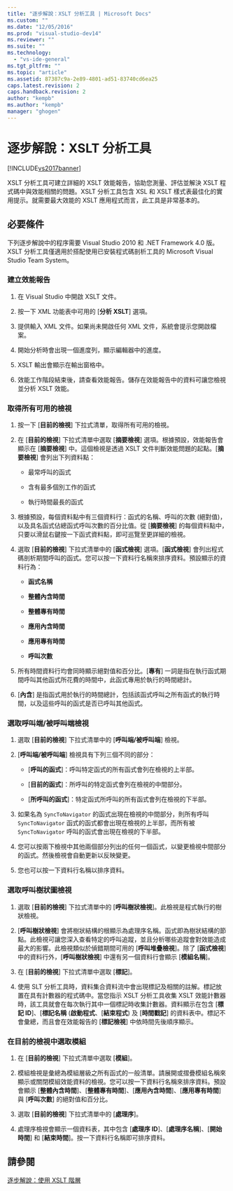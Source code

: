 ```yaml
---
title: "逐步解說：XSLT 分析工具 | Microsoft Docs"
ms.custom: ""
ms.date: "12/05/2016"
ms.prod: "visual-studio-dev14"
ms.reviewer: ""
ms.suite: ""
ms.technology: 
  - "vs-ide-general"
ms.tgt_pltfrm: ""
ms.topic: "article"
ms.assetid: 87387c9a-2e89-4801-ad51-83740cd6ea25
caps.latest.revision: 2
caps.handback.revision: 2
author: "kempb"
ms.author: "kempb"
manager: "ghogen"
---
```

# 逐步解說：XSLT 分析工具
[!INCLUDE[vs2017banner](../code-quality/includes/vs2017banner.md)]

XSLT 分析工具可建立詳細的 XSLT 效能報告，協助您測量、評估並解決 XSLT 程式碼中與效能相關的問題。XSLT 分析工具包含 XSL 和 XSLT 樣式表最佳化的實用提示。就需要最大效能的 XSLT 應用程式而言，此工具是非常基本的。  
  
## 必要條件  
 下列逐步解說中的程序需要 Visual Studio 2010 和 .NET Framework 4.0 版。XSLT 分析工具僅適用於搭配使用已安裝程式碼剖析工具的 Microsoft Visual Studio Team System。  
  
### 建立效能報告  
  
1.  在 Visual Studio 中開啟 XSLT 文件。  
  
2.  按一下 XML 功能表中可用的 \[**分析 XSLT**\] 選項。  
  
3.  提供輸入 XML 文件。如果尚未開啟任何 XML 文件，系統會提示您開啟檔案。  
  
4.  開始分析時會出現一個進度列，顯示編輯器中的進度。  
  
5.  XSLT 輸出會顯示在輸出窗格中。  
  
6.  效能工作階段結束後，請查看效能報告。儲存在效能報告中的資料可讓您檢視並分析 XSLT 效能。  
  
### 取得所有可用的檢視  
  
1.  按一下 \[**目前的檢視**\] 下拉式清單，取得所有可用的檢視。  
  
2.  在 \[**目前的檢視**\] 下拉式清單中選取 \[**摘要檢視**\] 選項。根據預設，效能報告會顯示在 \[**摘要檢視**\] 中。這個檢視是透過 XSLT 文件判斷效能問題的起點。\[**摘要檢視**\] 會列出下列資料點：  
  
    -   最常呼叫的函式  
  
    -   含有最多個別工作的函式  
  
    -   執行時間最長的函式  
  
3.  根據預設，每個資料點中有三個資料行：函式的名稱、呼叫的次數 \(絕對值\)，以及具名函式佔總函式呼叫次數的百分比值。從 \[**摘要檢視**\] 的每個資料點中，只要以滑鼠右鍵按一下函式資料點，即可巡覽至更詳細的檢視。  
  
4.  選取 \[**目前的檢視**\] 下拉式清單中的 \[**函式檢視**\] 選項。\[**函式檢視**\] 會列出程式碼剖析期間呼叫的函式。您可以按一下資料行名稱來排序資料。預設顯示的資料行為：  
  
    -   **函式名稱**  
  
    -   **整體內含時間**  
  
    -   **整體專有時間**  
  
    -   **應用內含時間**  
  
    -   **應用專有時間**  
  
    -   **呼叫次數**  
  
5.  所有時間資料行均會同時顯示絕對值和百分比。\[**專有**\] 一詞是指在執行函式期間呼叫其他函式所花費的時間中，此函式專用於執行的時間總計。  
  
6.  \[**內含**\] 是指函式用於執行的時間總計，包括該函式呼叫之所有函式的執行時間，以及這些呼叫的函式是否已呼叫其他函式。  
  
### 選取呼叫端\/被呼叫端檢視  
  
1.  選取 \[**目前的檢視**\] 下拉式清單中的 \[**呼叫端\/被呼叫端**\] 檢視。  
  
2.  \[**呼叫端\/被呼叫端**\] 檢視具有下列三個不同的部分：  
  
    -   \[**呼叫的函式**\]：呼叫特定函式的所有函式會列在檢視的上半部。  
  
    -   \[**目前的函式**\]：所呼叫的特定函式會列在檢視的中間部分。  
  
    -   \[**所呼叫的函式**\]：特定函式所呼叫的所有函式會列在檢視的下半部。  
  
3.  如果名為 `SyncToNavigator` 的函式出現在檢視的中間部分，則所有呼叫 `SyncToNavigator` 函式的函式都會出現在檢視的上半部，而所有被 `SyncToNavigator` 呼叫的函式會出現在檢視的下半部。  
  
4.  您可以按兩下檢視中其他兩個部分列出的任何一個函式，以變更檢視中間部分的函式。然後檢視會自動更新以反映變更。  
  
5.  您也可以按一下資料行名稱以排序資料。  
  
### 選取呼叫樹狀圖檢視  
  
1.  選取 \[**目前的檢視**\] 下拉式清單中的 \[**呼叫樹狀檢視**\]。此檢視是程式執行的樹狀檢視。  
  
2.  \[**呼叫樹狀檢視**\] 會將樹狀結構的根顯示為處理序名稱。函式即為樹狀結構的節點。此檢視可讓您深入查看特定的呼叫追蹤，並且分析哪些追蹤會對效能造成最大的影響。此檢視類似於偵錯期間可用的 \[**呼叫堆疊檢視**\]。除了 \[**函式檢視**\] 中的資料行外，\[**呼叫樹狀檢視**\] 中還有另一個資料行會顯示 \[**模組名稱**\]。  
  
3.  在 \[**目前的檢視**\] 下拉式清單中選取 \[**標記**\]。  
  
4.  使用 SLT 分析工具時，資料集合資料流中會出現標記及相關的註解。標記放置在具有計數器的程式碼中。當您指示 XSLT 分析工具收集 XSLT 效能計數器時，該工具就會在每次執行其中一個標記時收集計數器。資料顯示在包含 \[**標記 ID**\]、\[**標記名稱** \(**啟動程式**、\[**結束程式**\) 及 \[**時間戳記**\] 的資料表中。標記不會彙總，而且會在效能報告的 \[**標記檢視**\] 中依時間先後順序顯示。  
  
### 在目前的檢視中選取模組  
  
1.  在 \[**目前的檢視**\] 下拉式清單中選取 \[**模組**\]。  
  
2.  模組檢視是彙總為模組層級之所有函式的一般清單。請展開或摺疊模組名稱來顯示或關閉模組效能資料的檢視。您可以按一下資料行名稱來排序資料。預設會顯示 \[**整體內含時間**\]、\[**整體專有時間**\]、\[**應用內含時間**\]、\[**應用專有時間**\] 與 \[**呼叫次數**\] 的絕對值和百分比。  
  
3.  選取 \[**目前的檢視**\] 下拉式清單中的 \[**處理序**\]。  
  
4.  處理序檢視會顯示一個資料表，其中包含 \[**處理序 ID**\]、\[**處理序名稱**\]、\[**開始時間**\] 和 \[**結束時間**\]。按一下資料行名稱即可排序資料。  
  
## 請參閱  
 [逐步解說：使用 XSLT 階層](../xml-tools/walkthrough-using-xslt-hierarchy.md)